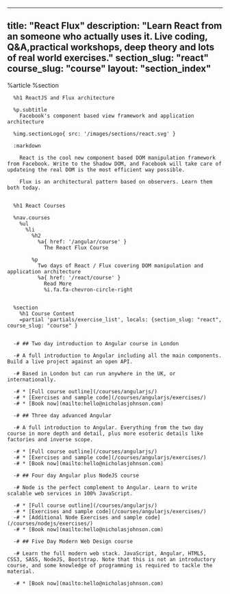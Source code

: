 ---
  title: "React Flux"
  description: "Learn React from an someone who actually uses it. Live coding, Q&A,practical workshops, deep theory and lots of real world exercises."
  section_slug: "react"
  course_slug: "course"
  layout: "section_index"
  ---
  
  
  %article
    %section
  
      %h1 ReactJS and Flux architecture
  
      %p.subtitle
        Facebook's component based view framework and application architecture
  
      %img.sectionLogo{ src: '/images/sections/react.svg' }
  
      :markdown
  
        React is the cool new component based DOM manipulation framework from Facebook. Write to the Shadow DOM, and Facebook will take care of updateing the real DOM is the most efficient way possible.
  
        Flux is an architectural pattern based on observers. Learn them both today.
  
  
      %h1 React Courses
  
      %nav.courses
        %ul
          %li
            %h2
              %a{ href: '/angular/course' }
                The React Flux Course
  
            %p
              Two days of React / Flux covering DOM manipulation and application architecture
              %a{ href: '/react/course' }
                Read More
                %i.fa.fa-chevron-circle-right
  
  
      %section
        %h1 Course Content
        =partial 'partials/exercise_list', locals: {section_slug: "react", course_slug: "course" }
  
  
      -# ## Two day introduction to Angular course in London
  
      -# A full introduction to Angular including all the main components. Build a live project against an open API.
  
      -# Based in London but can run anywhere in the UK, or internationally.
  
      -# * [Full course outline](/courses/angularjs/)
      -# * [Exercises and sample code](/courses/angularjs/exercises/)
      -# * [Book now](mailto:hello@nicholasjohnson.com)
  
      -# ## Three day advanced Angular
  
      -# A full introduction to Angular. Everything from the two day course in more depth and detail, plus more esoteric details like factories and inverse scope.
  
      -# * [Full course outline](/courses/angularjs/)
      -# * [Exercises and sample code](/courses/angularjs/exercises/)
      -# * [Book now](mailto:hello@nicholasjohnson.com)
  
      -# ## Four day Angular plus NodeJS course
  
      -# Node is the perfect complement to Angular. Learn to write scalable web services in 100% JavaScript.
  
      -# * [Full course outline](/courses/angularjs/)
      -# * [Exercises and sample code](/courses/angularjs/exercises/)
      -# * [Additional Node Exercises and sample code](/courses/nodejs/exercises/)
      -# * [Book now](mailto:hello@nicholasjohnson.com)
  
      -# ## Five Day Modern Web Design course
  
      -# Learn the full modern web stack. JavaScript, Angular, HTML5, CSS3, SASS, NodeJS, Bootstrap. Note that this is not an introductory course, and some knowledge of programming is required to tackle the material.
  
      -# * [Book now](mailto:hello@nicholasjohnson.com)
  
  